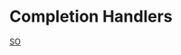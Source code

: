 # Completion Handlers




[SO](https://stackoverflow.com/questions/38296910/how-to-return-value-from-a-closure-in-swift)